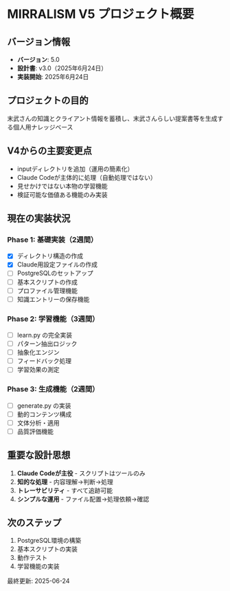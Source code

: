 # MIRRALISM V5 プロジェクト概要

## バージョン情報
- **バージョン**: 5.0
- **設計書**: v3.0（2025年6月24日）
- **実装開始**: 2025年6月24日

## プロジェクトの目的
末武さんの知識とクライアント情報を蓄積し、末武さんらしい提案書等を生成する個人用ナレッジベース

## V4からの主要変更点
- inputディレクトリを追加（運用の簡素化）
- Claude Codeが主体的に処理（自動処理ではない）
- 見せかけではない本物の学習機能
- 検証可能な価値ある機能のみ実装

## 現在の実装状況
### Phase 1: 基礎実装（2週間）
- [x] ディレクトリ構造の作成
- [x] Claude用設定ファイルの作成
- [ ] PostgreSQLのセットアップ
- [ ] 基本スクリプトの作成
- [ ] プロファイル管理機能
- [ ] 知識エントリーの保存機能

### Phase 2: 学習機能（3週間）
- [ ] learn.py の完全実装
- [ ] パターン抽出ロジック
- [ ] 抽象化エンジン
- [ ] フィードバック処理
- [ ] 学習効果の測定

### Phase 3: 生成機能（2週間）
- [ ] generate.py の実装
- [ ] 動的コンテンツ構成
- [ ] 文体分析・適用
- [ ] 品質評価機能

## 重要な設計思想
1. **Claude Codeが主役** - スクリプトはツールのみ
2. **知的な処理** - 内容理解→判断→処理
3. **トレーサビリティ** - すべて追跡可能
4. **シンプルな運用** - ファイル配置→処理依頼→確認

## 次のステップ
1. PostgreSQL環境の構築
2. 基本スクリプトの実装
3. 動作テスト
4. 学習機能の実装

最終更新: 2025-06-24
